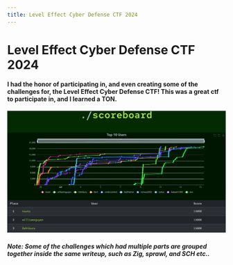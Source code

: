 ```yaml
---
title: Level Effect Cyber Defense CTF 2024
---
```


# Level Effect Cyber Defense CTF 2024

#### I had the honor of participating in, and even creating some of the challenges for, the Level Effect Cyber Defense CTF! This was a great ctf to participate in, and I learned a TON.

![img](https://github.com/jjolley91/blog/blob/main/static/le_ctf_24/scoreboard.png?raw=true)

##### Note: Some of the challenges which had multiple parts are grouped together inside the same writeup, such as Zig, sprawl, and SCH etc..